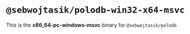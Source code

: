 # `@sebwojtasik/polodb-win32-x64-msvc`

This is the **x86_64-pc-windows-msvc** binary for `@sebwojtasik/polodb`
